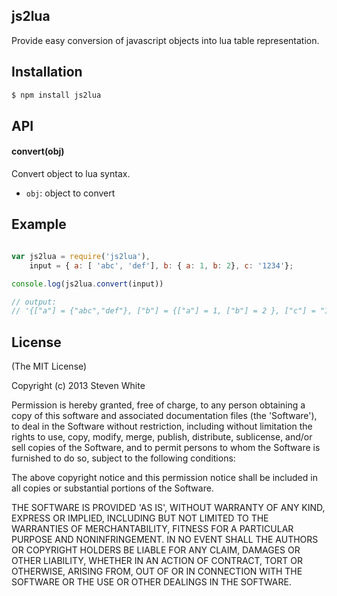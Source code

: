 ## js2lua

Provide easy conversion of javascript objects into lua table representation.

## Installation

```bash
$ npm install js2lua
```

## API

#### convert(obj)

Convert object to lua syntax.

* `obj`: object to convert

## Example

```javascript

var js2lua = require('js2lua'),
    input = { a: [ 'abc', 'def'], b: { a: 1, b: 2}, c: '1234'};

console.log(js2lua.convert(input))

// output:
// '{["a"] = {"abc","def"}, ["b"] = {["a"] = 1, ["b"] = 2 }, ["c"] = "1234" }

```

## License

(The MIT License)

Copyright (c) 2013 Steven White

Permission is hereby granted, free of charge, to any person obtaining a copy of this software and associated documentation files (the 'Software'), to deal in the Software without restriction, including without limitation the rights to use, copy, modify, merge, publish, distribute, sublicense, and/or sell copies of the Software, and to permit persons to whom the Software is furnished to do so, subject to the following conditions:

The above copyright notice and this permission notice shall be included in all copies or substantial portions of the Software.

THE SOFTWARE IS PROVIDED 'AS IS', WITHOUT WARRANTY OF ANY KIND, EXPRESS OR IMPLIED, INCLUDING BUT NOT LIMITED TO THE WARRANTIES OF MERCHANTABILITY, FITNESS FOR A PARTICULAR PURPOSE AND NONINFRINGEMENT. IN NO EVENT SHALL THE AUTHORS OR COPYRIGHT HOLDERS BE LIABLE FOR ANY CLAIM, DAMAGES OR OTHER LIABILITY, WHETHER IN AN ACTION OF CONTRACT, TORT OR OTHERWISE, ARISING FROM, OUT OF OR IN CONNECTION WITH THE SOFTWARE OR THE USE OR OTHER DEALINGS IN THE SOFTWARE.